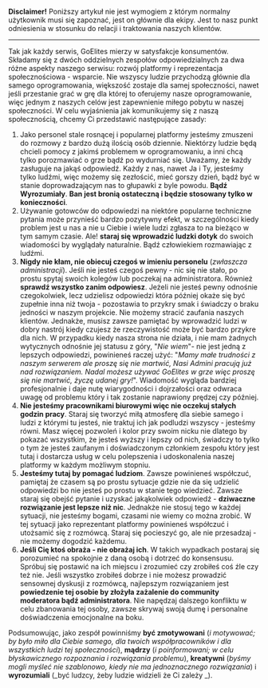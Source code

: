 **Disclaimer!** Poniższy artykuł nie jest wymogiem z którym normalny użytkownik musi się zapoznać, jest on głównie dla ekipy. Jest to nasz punkt odniesienia w stosunku do relacji i traktowania naszych klientów.

---

Tak jak każdy serwis, GoElites mierzy w satysfakcje konsumentów. Składamy się z dwóch oddzielnych zespołów odpowiedzialnych za dwa różne aspekty naszego serwisu: rozwój platformy i reprezentacja społecznościowa - wsparcie. Nie wszyscy ludzie przychodzą głównie dla samego oprogramowania, większość zostaje dla samej społeczności, nawet jeśli przestanie grać w grę dla której to oferujemy nasze oprogramowanie, więc jednym z naszych celów jest zapewnienie miłego pobytu w naszej społeczności. W celu wyjaśnienia jak komunikujemy się z naszą społecznością, chcemy Ci przedstawić następujące zasady:

1. Jako personel stale rosnącej i popularnej platformy jesteśmy zmuszeni do rozmowy z bardzo dużą ilością osób dziennie. Niektórzy ludzie będą chcieli pomocy z jakimś problemem w oprogramowaniu, a inni chcą tylko porozmawiać o grze bądź po wydurniać się. Uważamy, że każdy zasługuje na jakąś odpowiedź. Każdy z nas, nawet Ja i Ty, jesteśmy tylko ludźmi, więc możemy się zezłościć, mieć gorszy dzień, bądź być w stanie doprowadzającym nas to głupawki z byle powodu. **Bądź Wyrozumiały**. **Ban jest bronią ostateczną i będzie stosowany tylko w konieczności**.
2. Używanie gotowców do odpowiedzi na niektóre popularne techniczne pytania może przynieść bardzo pozytywny efekt, w szczególności kiedy problem jest u nas a nie u Ciebie i wiele ludzi zgłasza to na bieżąco w tym samym czasie. Ale! **staraj się wprowadzić ludzki dotyk** do swoich wiadomości by wyglądały naturalnie. Bądź człowiekiem rozmawiając z ludźmi.
3. **Nigdy nie kłam, nie obiecuj czegoś w imieniu personelu** \(_zwłaszcza administracji_\). Jeśli nie jesteś czegoś pewny - nic się nie stało, po prostu spytaj swoich kolegów lub poczekaj na administratora. Również **sprawdź wszystko zanim odpowiesz**. Jeżeli nie jesteś pewny odnośnie czegokolwiek, lecz udzielisz odpowiedzi która później okaże się być zupełnie inna niż twoja  - pozostawia to przykry smak i świadczy o braku jedności w naszym projekcie. Nie możemy stracić zaufania naszych klientów. Jednakże, musisz zawsze pamiętać by wprowadzić ludzi w dobry nastrój  kiedy czujesz że rzeczywistość może być bardzo przykre dla nich. W przypadku kiedy nasza strona nie działa, i nie mam żadnych wytycznych odnośnie jej statusu z góry, "_Nie wiem_"- nie jest jedną z lepszych odpowiedzi, powinieneś raczej użyć: "_Mamy małe trudności z naszym serwerem ale proszę się nie martwić, Nasi Admini pracują już nad rozwiązaniem. Nadal możesz używać GoElites w grze więc proszę się nie martwić, życzę udanej gry!_". Wiadomość wygląda bardziej profesjonalnie i daje nutę wiarygodności i dojrzałości oraz odwraca uwagę od problemu który i tak zostanie naprawiony prędzej czy później.
4. **Nie jesteśmy pracownikami biurowymi więc nie oczekuj stałych godzin pracy**. Staraj się tworzyć miłą atmosferę dla siebie samego i ludzi z którymi tu jesteś, nie traktuj ich jak podludzi wszyscy - jesteśmy równi. Masz więcej pozwoleń i kolor przy swoim nicku nie dlatego by pokazać wszystkim, że jesteś wyższy i lepszy od nich,  świadczy to tylko o tym że jesteś zaufanym i doświadczonym członkiem zespołu który jest tutaj i dostarcza usług w celu polepszenia i udoskonalenia naszej platformy w każdym możliwym stopniu.
5. **Jesteśmy tutaj by pomagać ludziom**. Zawsze powinieneś współczuć, pamiętaj że czasem są po prostu sytuacje gdzie nie da się udzielić odpowiedzi bo nie jesteś po prostu w stanie tego wiedzieć. Zawsze staraj się obejść pytanie i uzyskać jakąkolwiek odpowiedź -  **dziwaczne rozwiązanie jest lepsze niż nic**. Jednakże nie stosuj tego w każdej sytuacji, nie jesteśmy bogami, czasami nie wiemy co można zrobić. W tej sytuacji jako reprezentant platformy powinieneś współczuć i utożsamić się z rozmówcą. Staraj się pocieszyć go, ale nie przesadzaj - nie możemy dogodzić każdemu.
6. **Jeśli Cię ktoś obraża - nie obrażaj ich**. W takich wypadkach postaraj się porozumieć na spokojnie z daną osobą i dotrzeć do konsensusu. Spróbuj się postawić na ich miejscu i zrozumieć czy zrobiłeś coś źle czy też nie. Jeśli wszystko zrobiłeś dobrze i nie możesz prowadzić sensownej dyskusji z rozmówcą, najlepszym rozwiązaniem jest **powiedzenie tej osobie by złożyła zażalenie do community moderatora bądź administratora**. Nie napędzaj dalszego konfliktu w celu zbanowania tej osoby, zawsze skrywaj swoją dumę i personalne doświadczenia emocjonalne na boku.

Podsumowując, jako zespół powinniśmy  **być zmotywowani** \(_i motywować; by było miło dla Ciebie samego, dla twoich współpracowników i dla wszystkich ludzi tej społeczności_\), **mądrzy** \(_i poinformowani; w celu błyskawicznego rozpoznania i rozwiązania problemu_\), **kreatywni** \(_byśmy mogli myśleć nie szablonowo, kiedy nie ma jednoznacznego rozwiązania_\) i **wyrozumiali** \(_być ludzcy, żeby ludzie widzieli że Ci zależy _\).
